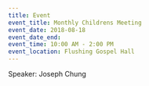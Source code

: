```yaml
---
title: Event
event_title: Monthly Childrens Meeting
event_date: 2018-08-18
event_date_end:
event_time: 10:00 AM - 2:00 PM
event_location: Flushing Gospel Hall
---
```

Speaker: Joseph Chung